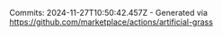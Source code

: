 Commits: 2024-11-27T10:50:42.457Z - Generated via https://github.com/marketplace/actions/artificial-grass
<br>
